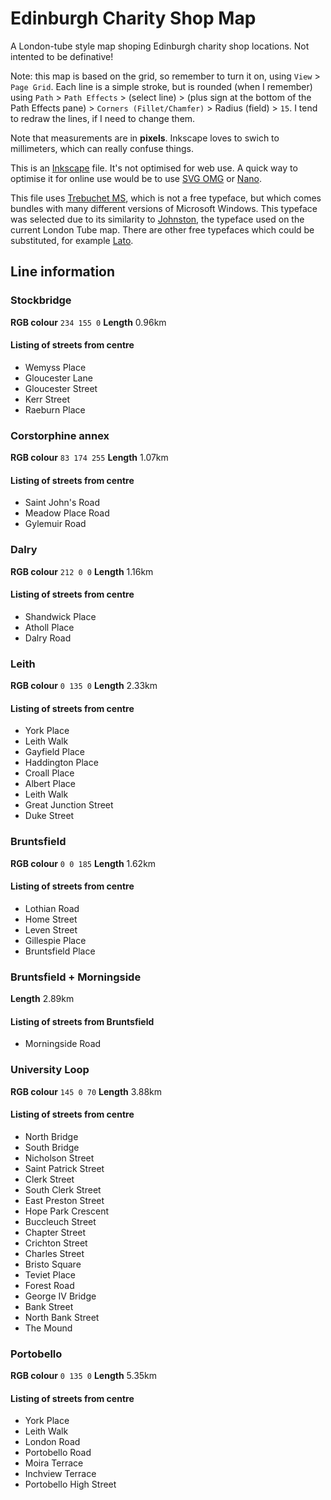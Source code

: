 # Edinburgh Charity Shop Map
A London-tube style map shoping Edinburgh charity shop locations. Not intented to be definative!

Note: this map is based on the grid, so remember to turn it on, using `View` > `Page Grid`. Each line is a simple stroke, but is rounded (when I remember) using `Path` > `Path Effects` > (select line) > (plus sign at the bottom of the Path Effects pane) > `Corners (Fillet/Chamfer)` > Radius (field) > `15`. I tend to redraw the lines, if I need to change them.

Note that measurements are in **pixels**. Inkscape loves to swich to millimeters, which can really confuse things.

This is an [Inkscape](https://inkscape.org/) file. It's not optimised for web use. A quick way to optimise it for online use would be to use [SVG OMG](https://jakearchibald.github.io/svgomg/) or [Nano](https://vecta.io/nano).

This file uses [Trebuchet MS](https://docs.microsoft.com/en-us/typography/font-list/trebuchet-ms), which is not a free typeface, but which comes bundles with many different versions of Microsoft Windows. This typeface was selected due to its similarity to [Johnston](https://tfl.gov.uk/info-for/suppliers-and-contractors/font-requests), the typeface used on the current London Tube map. There are other free typefaces which could be substituted, for example [Lato](https://fonts.google.com/specimen/Lato).

## Line information

### Stockbridge
**RGB colour** `234 155 0`
**Length** 0.96km

#### Listing of streets from centre
- Wemyss Place
- Gloucester Lane
- Gloucester Street
- Kerr Street
- Raeburn Place

### Corstorphine annex
**RGB colour** `83 174 255`
**Length** 1.07km

#### Listing of streets from centre
- Saint John's Road
- Meadow Place Road
- Gylemuir Road

### Dalry
**RGB colour** `212 0 0`
**Length** 1.16km

#### Listing of streets from centre
- Shandwick Place
- Atholl Place
- Dalry Road

### Leith
**RGB colour** `0 135 0`
**Length** 2.33km

#### Listing of streets from centre
- York Place
- Leith Walk
- Gayfield Place
- Haddington Place
- Croall Place
- Albert Place
- Leith Walk
- Great Junction Street
- Duke Street

### Bruntsfield
**RGB colour** `0 0 185`
**Length** 1.62km

#### Listing of streets from centre
- Lothian Road
- Home Street
- Leven Street
- Gillespie Place
- Bruntsfield Place

### Bruntsfield + Morningside
**Length**  2.89km

#### Listing of streets from Bruntsfield
- Morningside Road

### University Loop
**RGB colour** `145 0 70`
**Length** 3.88km

#### Listing of streets from centre
- North Bridge
- South Bridge
- Nicholson Street
- Saint Patrick Street
- Clerk Street
- South Clerk Street
- East Preston Street
- Hope Park Crescent
- Buccleuch Street
- Chapter Street
- Crichton Street
- Charles Street
- Bristo Square
- Teviet Place
- Forest Road
- George IV Bridge
- Bank Street
- North Bank Street
- The Mound

### Portobello
**RGB colour** `0 135 0`
**Length** 5.35km

#### Listing of streets from centre
- York Place
- Leith Walk
- London Road
- Portobello Road
- Moira Terrace
- Inchview Terrace
- Portobello High Street
